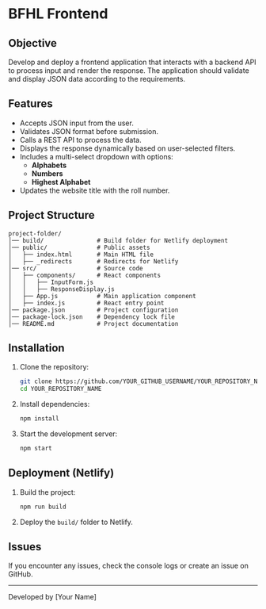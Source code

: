 # BFHL Frontend

## Objective
Develop and deploy a frontend application that interacts with a backend API to process input and render the response. The application should validate and display JSON data according to the requirements.

## Features
- Accepts JSON input from the user.
- Validates JSON format before submission.
- Calls a REST API to process the data.
- Displays the response dynamically based on user-selected filters.
- Includes a multi-select dropdown with options:
  - **Alphabets**
  - **Numbers**
  - **Highest Alphabet**
- Updates the website title with the roll number.

## Project Structure
```
project-folder/
│── build/               # Build folder for Netlify deployment
│── public/              # Public assets
│   ├── index.html       # Main HTML file
│   ├── _redirects       # Redirects for Netlify
│── src/                 # Source code
│   ├── components/      # React components
│   │   ├── InputForm.js
│   │   ├── ResponseDisplay.js
│   ├── App.js           # Main application component
│   ├── index.js         # React entry point
│── package.json         # Project configuration
│── package-lock.json    # Dependency lock file
│── README.md            # Project documentation
```

## Installation
1. Clone the repository:
   ```sh
   git clone https://github.com/YOUR_GITHUB_USERNAME/YOUR_REPOSITORY_NAME.git
   cd YOUR_REPOSITORY_NAME
   ```
2. Install dependencies:
   ```sh
   npm install
   ```
3. Start the development server:
   ```sh
   npm start
   ```

## Deployment (Netlify)
1. Build the project:
   ```sh
   npm run build
   ```
2. Deploy the `build/` folder to Netlify.

## Issues
If you encounter any issues, check the console logs or create an issue on GitHub.

---
Developed by [Your Name]

